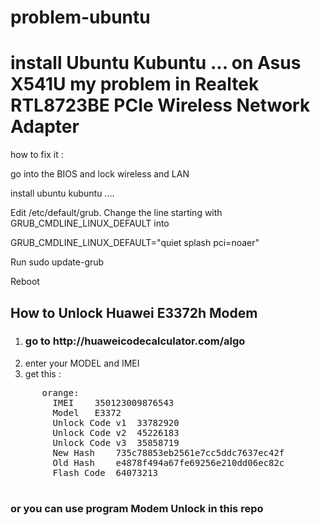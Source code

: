 # problem-ubuntu


# install Ubuntu Kubuntu ... on Asus X541U my problem in Realtek RTL8723BE PCIe Wireless Network Adapter

how to fix it :<br>

go into the BIOS and lock wireless and LAN <br>

install ubuntu kubuntu ....<br>

Edit /etc/default/grub. Change the line starting with GRUB_CMDLINE_LINUX_DEFAULT into <br>

GRUB_CMDLINE_LINUX_DEFAULT="quiet splash pci=noaer"<br>

Run sudo update-grub<br>

Reboot<br>


<h2><b>How to Unlock Huawei E3372h Modem </b></h2>
  
  1) <h3> go to http://huaweicodecalculator.com/algo </h3>
  2) enter your MODEL and IMEI
  3) get this : 
  <pre>
      orange:
        IMEI 	350123009876543
        Model 	E3372
        Unlock Code v1 	33782920
        Unlock Code v2 	45226183
        Unlock Code v3 	35858719
        New Hash 	735c78853eb2561e7cc5ddc7637ec42f
        Old Hash 	e4878f494a67fe69256e210dd06ec82c
        Flash Code 	64073213
  </pre>
  <h3> or you can use program Modem Unlock in this repo</h3>
  
  
  
  
  
  
  

